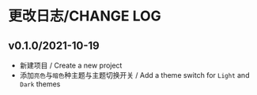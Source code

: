 # 更改日志/CHANGE LOG

## v0.1.0/2021-10-19

- 新建项目 / Create a new project
- 添加`亮色`与`暗色`种主题与主题切换开关 / Add a theme switch for `Light` and `Dark` themes
